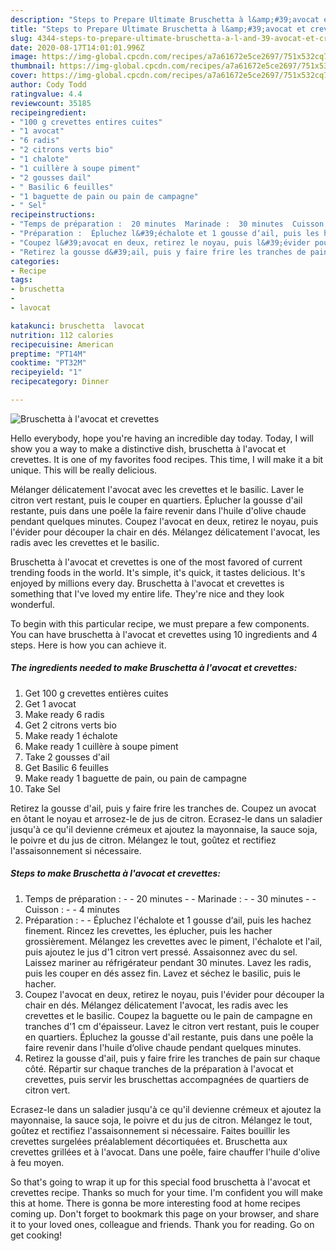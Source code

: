 ```yaml
---
description: "Steps to Prepare Ultimate Bruschetta à l&amp;#39;avocat et crevettes"
title: "Steps to Prepare Ultimate Bruschetta à l&amp;#39;avocat et crevettes"
slug: 4344-steps-to-prepare-ultimate-bruschetta-a-l-and-39-avocat-et-crevettes
date: 2020-08-17T14:01:01.996Z
image: https://img-global.cpcdn.com/recipes/a7a61672e5ce2697/751x532cq70/bruschetta-a-lavocat-et-crevettes-photo-principale-de-la-recette.jpg
thumbnail: https://img-global.cpcdn.com/recipes/a7a61672e5ce2697/751x532cq70/bruschetta-a-lavocat-et-crevettes-photo-principale-de-la-recette.jpg
cover: https://img-global.cpcdn.com/recipes/a7a61672e5ce2697/751x532cq70/bruschetta-a-lavocat-et-crevettes-photo-principale-de-la-recette.jpg
author: Cody Todd
ratingvalue: 4.4
reviewcount: 35185
recipeingredient:
- "100 g crevettes entires cuites"
- "1 avocat"
- "6 radis"
- "2 citrons verts bio"
- "1 chalote"
- "1 cuillère à soupe piment"
- "2 gousses dail"
- " Basilic 6 feuilles"
- "1 baguette de pain ou pain de campagne"
- " Sel"
recipeinstructions:
- "Temps de préparation :  20 minutes  Marinade :  30 minutes  Cuisson :  4 minutes"
- "Préparation :  Épluchez l&#39;échalote et 1 gousse d‘ail, puis les hachez finement. Rincez les crevettes, les éplucher, puis les hacher grossièrement. Mélangez les crevettes avec le piment, l&#39;échalote et l&#39;ail, puis ajoutez le jus d&#39;1 citron vert pressé. Assaisonnez avec du sel. Laissez mariner au réfrigérateur pendant 30 minutes. Lavez les radis, puis les couper en dés assez fin. Lavez et séchez le basilic, puis le hacher."
- "Coupez l&#39;avocat en deux, retirez le noyau, puis l&#39;évider pour découper la chair en dés. Mélangez délicatement l&#39;avocat, les radis avec les crevettes et le basilic. Coupez la baguette ou le pain de campagne en tranches d&#39;1 cm d&#39;épaisseur. Lavez le citron vert restant, puis le couper en quartiers. Épluchez la gousse d&#39;ail restante, puis dans une poêle la faire revenir dans l&#39;huile d‘olive chaude pendant quelques minutes."
- "Retirez la gousse d&#39;ail, puis y faire frire les tranches de pain sur chaque côté. Répartir sur chaque tranches de la préparation à l&#39;avocat et crevettes, puis servir les bruschettas accompagnées de quartiers de citron vert."
categories:
- Recipe
tags:
- bruschetta
- 
- lavocat

katakunci: bruschetta  lavocat 
nutrition: 112 calories
recipecuisine: American
preptime: "PT14M"
cooktime: "PT32M"
recipeyield: "1"
recipecategory: Dinner

---
```



![Bruschetta à l&#39;avocat et crevettes](https://img-global.cpcdn.com/recipes/a7a61672e5ce2697/751x532cq70/bruschetta-a-lavocat-et-crevettes-photo-principale-de-la-recette.jpg)

Hello everybody, hope you're having an incredible day today. Today, I will show you a way to make a distinctive dish, bruschetta à l&#39;avocat et crevettes. It is one of my favorites food recipes. This time, I will make it a bit unique. This will be really delicious.

Mélanger délicatement l&#39;avocat avec les crevettes et le basilic. Laver le citron vert restant, puis le couper en quartiers. Éplucher la gousse d&#39;ail restante, puis dans une poêle la faire revenir dans l&#39;huile d&#39;olive chaude pendant quelques minutes. Coupez l&#39;avocat en deux, retirez le noyau, puis l&#39;évider pour découper la chair en dés. Mélangez délicatement l&#39;avocat, les radis avec les crevettes et le basilic.

Bruschetta à l&#39;avocat et crevettes is one of the most favored of current trending foods in the world. It's simple, it's quick, it tastes delicious. It's enjoyed by millions every day. Bruschetta à l&#39;avocat et crevettes is something that I've loved my entire life. They're nice and they look wonderful.


To begin with this particular recipe, we must prepare a few components. You can have bruschetta à l&#39;avocat et crevettes using 10 ingredients and 4 steps. Here is how you can achieve it.

<!--inarticleads1-->

##### The ingredients needed to make Bruschetta à l&#39;avocat et crevettes:

1. Get 100 g crevettes entières cuites
1. Get 1 avocat
1. Make ready 6 radis
1. Get 2 citrons verts bio
1. Make ready 1 échalote
1. Make ready 1 cuillère à soupe piment
1. Take 2 gousses d&#39;ail
1. Get  Basilic 6 feuilles
1. Make ready 1 baguette de pain, ou pain de campagne
1. Take  Sel


Retirez la gousse d&#39;ail, puis y faire frire les tranches de. Coupez un avocat en ôtant le noyau et arrosez-le de jus de citron. Ecrasez-le dans un saladier jusqu&#39;à ce qu&#39;il devienne crémeux et ajoutez la mayonnaise, la sauce soja, le poivre et du jus de citron. Mélangez le tout, goûtez et rectifiez l&#39;assaisonnement si nécessaire. 

<!--inarticleads2-->

##### Steps to make Bruschetta à l&#39;avocat et crevettes:

1. Temps de préparation : -  - 20 minutes -  - Marinade : -  - 30 minutes -  - Cuisson : -  - 4 minutes
1. Préparation : -  - Épluchez l&#39;échalote et 1 gousse d‘ail, puis les hachez finement. Rincez les crevettes, les éplucher, puis les hacher grossièrement. Mélangez les crevettes avec le piment, l&#39;échalote et l&#39;ail, puis ajoutez le jus d&#39;1 citron vert pressé. Assaisonnez avec du sel. Laissez mariner au réfrigérateur pendant 30 minutes. Lavez les radis, puis les couper en dés assez fin. Lavez et séchez le basilic, puis le hacher.
1. Coupez l&#39;avocat en deux, retirez le noyau, puis l&#39;évider pour découper la chair en dés. Mélangez délicatement l&#39;avocat, les radis avec les crevettes et le basilic. Coupez la baguette ou le pain de campagne en tranches d&#39;1 cm d&#39;épaisseur. Lavez le citron vert restant, puis le couper en quartiers. Épluchez la gousse d&#39;ail restante, puis dans une poêle la faire revenir dans l&#39;huile d‘olive chaude pendant quelques minutes.
1. Retirez la gousse d&#39;ail, puis y faire frire les tranches de pain sur chaque côté. Répartir sur chaque tranches de la préparation à l&#39;avocat et crevettes, puis servir les bruschettas accompagnées de quartiers de citron vert.


Ecrasez-le dans un saladier jusqu&#39;à ce qu&#39;il devienne crémeux et ajoutez la mayonnaise, la sauce soja, le poivre et du jus de citron. Mélangez le tout, goûtez et rectifiez l&#39;assaisonnement si nécessaire. Faites bouillir les crevettes surgelées préalablement décortiquées et. Bruschetta aux crevettes grillées et à l&#39;avocat. Dans une poêle, faire chauffer l&#39;huile d&#39;olive à feu moyen. 

So that's going to wrap it up for this special food bruschetta à l&#39;avocat et crevettes recipe. Thanks so much for your time. I'm confident you will make this at home. There is gonna be more interesting food at home recipes coming up. Don't forget to bookmark this page on your browser, and share it to your loved ones, colleague and friends. Thank you for reading. Go on get cooking!
